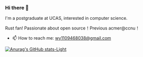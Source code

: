 ### Hi there 👋

<!--
**my-vegetable-has-exploded/my-vegetable-has-exploded** is a ✨ _special_ ✨ repository because its `README.md` (this file) appears on your GitHub profile.

Here are some ideas to get you started:

- 🔭 I’m currently working on ...
- 🌱 I’m currently learning ...
- 👯 I’m looking to collaborate on ...
- 🤔 I’m looking for help with ...
- 💬 Ask me about ...
- 📫 How to reach me: ...
- 😄 Pronouns: ...
- ⚡ Fun fact: ...
-->

I'm a postgraduate at UCAS, interested in computer science.

Rust fan! Passionate about open source！Previous acmer@ccnu！

<!--
Looking for an internship.
-->

- 📫 How to reach me: wy1109468038@gmail.com

[![Anurag's GitHub stats-Light](https://github-readme-stats.vercel.app/api?username=my-vegetable-has-exploded&show_icons=true&theme=default#gh-light-mode-only)](https://github.com/anuraghazra/github-readme-stats#gh-light-mode-only)
